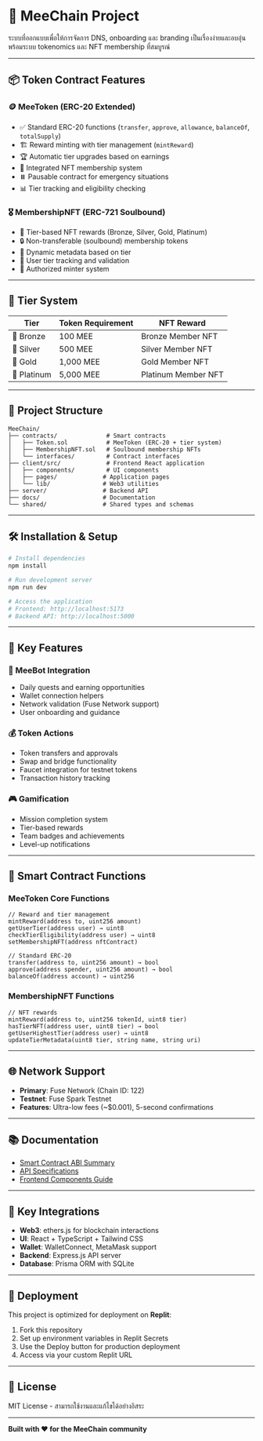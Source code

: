 
# 🚀 MeeChain Project

ระบบที่ออกแบบเพื่อให้การจัดการ DNS, onboarding และ branding เป็นเรื่องง่ายและอบอุ่น พร้อมระบบ tokenomics และ NFT membership ที่สมบูรณ์

---

## 📦 Token Contract Features

### 🪙 MeeToken (ERC-20 Extended)
- ✅ Standard ERC-20 functions (`transfer`, `approve`, `allowance`, `balanceOf`, `totalSupply`)
- 🏗️ Reward minting with tier management (`mintReward`)
- 🏆 Automatic tier upgrades based on earnings
- 🔗 Integrated NFT membership system
- ⏸️ Pausable contract for emergency situations
- 📊 Tier tracking and eligibility checking

### 🎖️ MembershipNFT (ERC-721 Soulbound)
- 🏅 Tier-based NFT rewards (Bronze, Silver, Gold, Platinum)
- 🔒 Non-transferable (soulbound) membership tokens
- 🎨 Dynamic metadata based on tier
- 👥 User tier tracking and validation
- 🔐 Authorized minter system

---

## 🎯 Tier System

| Tier | Token Requirement | NFT Reward |
|------|------------------|------------|
| 🥉 Bronze | 100 MEE | Bronze Member NFT |
| 🥈 Silver | 500 MEE | Silver Member NFT |
| 🥇 Gold | 1,000 MEE | Gold Member NFT |
| 💎 Platinum | 5,000 MEE | Platinum Member NFT |

---

## 📁 Project Structure

```
MeeChain/
├── contracts/              # Smart contracts
│   ├── Token.sol           # MeeToken (ERC-20 + tier system)
│   ├── MembershipNFT.sol   # Soulbound membership NFTs
│   └── interfaces/         # Contract interfaces
├── client/src/             # Frontend React application
│   ├── components/         # UI components
│   ├── pages/             # Application pages
│   └── lib/               # Web3 utilities
├── server/                # Backend API
├── docs/                  # Documentation
└── shared/                # Shared types and schemas
```

---

## 🛠️ Installation & Setup

```bash
# Install dependencies
npm install

# Run development server
npm run dev

# Access the application
# Frontend: http://localhost:5173
# Backend API: http://localhost:5000
```

---

## 🔧 Key Features

### 🤖 MeeBot Integration
- Daily quests and earning opportunities
- Wallet connection helpers
- Network validation (Fuse Network support)
- User onboarding and guidance

### 💰 Token Actions
- Token transfers and approvals
- Swap and bridge functionality
- Faucet integration for testnet tokens
- Transaction history tracking

### 🎮 Gamification
- Mission completion system
- Tier-based rewards
- Team badges and achievements
- Level-up notifications

---

## 📡 Smart Contract Functions

### MeeToken Core Functions
```solidity
// Reward and tier management
mintReward(address to, uint256 amount)
getUserTier(address user) → uint8
checkTierEligibility(address user) → uint8
setMembershipNFT(address nftContract)

// Standard ERC-20
transfer(address to, uint256 amount) → bool
approve(address spender, uint256 amount) → bool
balanceOf(address account) → uint256
```

### MembershipNFT Functions
```solidity
// NFT rewards
mintReward(address to, uint256 tokenId, uint8 tier)
hasTierNFT(address user, uint8 tier) → bool
getUserHighestTier(address user) → uint8
updateTierMetadata(uint8 tier, string name, string uri)
```

---

## 🌐 Network Support

- **Primary**: Fuse Network (Chain ID: 122)
- **Testnet**: Fuse Spark Testnet
- **Features**: Ultra-low fees (~$0.001), 5-second confirmations

---

## 📚 Documentation

- [Smart Contract ABI Summary](./docs/SMART_CONTRACT_ABI_SUMMARY.md)
- [API Specifications](./docs/)
- [Frontend Components Guide](./client/src/components/)

---

## 🔗 Key Integrations

- **Web3**: ethers.js for blockchain interactions
- **UI**: React + TypeScript + Tailwind CSS
- **Wallet**: WalletConnect, MetaMask support
- **Backend**: Express.js API server
- **Database**: Prisma ORM with SQLite

---

## 🚀 Deployment

This project is optimized for deployment on **Replit**:

1. Fork this repository
2. Set up environment variables in Replit Secrets
3. Use the Deploy button for production deployment
4. Access via your custom Replit URL

---

## 📄 License

MIT License - สามารถใช้งานและแก้ไขได้อย่างอิสระ

---

**Built with ❤️ for the MeeChain community**
